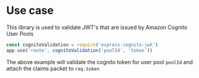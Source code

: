 # Use case
This library is used to validate JWT's that are issued by Amazon Cognito User Pools

```js
const cognitoValidation = require('express-cognito-jwk')
app.use('route', cognitoValidation('poolId', 'token'))
```

The above example will validate the cognito token for user pool `poolId` and attach the
claims packet to `req.token`
